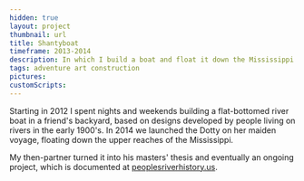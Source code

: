 ```yaml
---
hidden: true
layout: project
thumbnail: url
title: Shantyboat
timeframe: 2013-2014
description: In which I build a boat and float it down the Mississippi.
tags: adventure art construction
pictures:
customScripts:
---
```


Starting in 2012 I spent nights and weekends building a flat-bottomed river boat in a friend's backyard, based on designs developed by people living on rivers in the early 1900's. In 2014 we launched the Dotty on her maiden voyage, floating down the upper reaches of the Mississippi.

My then-partner turned it into his masters' thesis and eventually an ongoing project, which is documented at [peoplesriverhistory.us](peoplesriverhistory.us).
